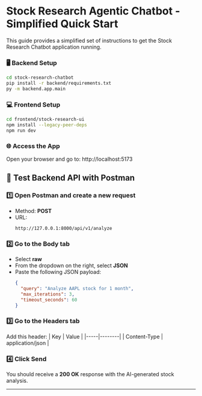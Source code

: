 # Stock Research Agentic Chatbot - Simplified Quick Start

This guide provides a simplified set of instructions to get the Stock Research Chatbot application running.

### 🖥 Backend Setup

```bash
cd stock-research-chatbot
pip install -r backend/requirements.txt
py -m backend.app.main
```

### 💻 Frontend Setup

```bash
cd frontend/stock-research-ui
npm install --legacy-peer-deps
npm run dev
```

### 🌐 Access the App

Open your browser and go to:
http://localhost:5173

## 🧪 Test Backend API with Postman

### 1️⃣ Open Postman and create a new request
- Method: **POST**
- URL:  
  ```
  http://127.0.0.1:8000/api/v1/analyze
  ```

### 2️⃣ Go to the **Body** tab
- Select **raw**
- From the dropdown on the right, select **JSON**
- Paste the following JSON payload:
  ```json
  {
    "query": "Analyze AAPL stock for 1 month",
    "max_iterations": 3,
    "timeout_seconds": 60
  }
  ```

### 3️⃣ Go to the **Headers** tab
Add this header:
| Key | Value |
|-----|--------|
| Content-Type | application/json |

### 4️⃣ Click **Send**
You should receive a **200 OK** response with the AI-generated stock analysis.

---